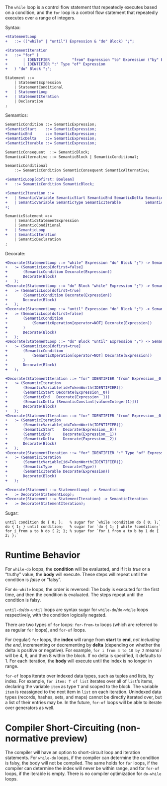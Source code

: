The `while` loop is a control flow statement that repeatedly executes based on a condition, and the `for` loop is a control flow statement that repeatedly executes over a range of integers.

Syntax:
```diff
+StatementLoop
+	::= (("while" | "until") Expression & "do" Block) ";";

+StatementIteration
+	::= "for" (
+		| IDENTIFIER          "from" Expression "to" Expression ("by" Expression)?
+		| IDENTIFIER ":" Type "of" Expression
+	) "do" Block ";";

Statement ::=
	| StatementExpression
	| StatementConditional
+	| StatementLoop
+	| StatementIteration
	| Declaration
;
```
Semantics:
```diff
SemanticCondition ::= SemanticExpression;
+SemanticStart    ::= SemanticExpression;
+SemanticEnd      ::= SemanticExpression;
+SemanticDelta    ::= SemanticExpression;
+SemanticIterable ::= SemanticExpression;

SemanticConsequent  ::= SemanticBlock;
SemanticAlternative ::= SemanticBlock | SemanticConditional;

SemanticConditional
	::= SemanticCondition SemanticConsequent SemanticAlternative;

+SemanticLoop[dofirst: Boolean]
+	::= SemanticCondition SemanticBlock;

+SemanticIteration ::=
+	| SemanticVariable SemanticStart SemanticEnd SemanticDelta SemanticBlock
+	| SemanticVariable SemanticType SemanticIterable           SemanticBlock
+;

SemanticStatement =:=
	| SemanticStatementExpression
	| SemanticConditional
+	| SemanticLoop
+	| SemanticIteration
	| SemanticDeclaration
;
```
Decorate:
```diff
+Decorate(StatementLoop ::= "while" Expression "do" Block ";") -> SemanticLoop
+	:= (SemanticLoop[dofirst=false]
+		(SemanticCondition Decorate(Expression))
+		Decorate(Block)
+	);
+Decorate(StatementLoop ::= "do" Block "while" Expression ";") -> SemanticLoop
+	:= (SemanticLoop[dofirst=true]
+		(SemanticCondition Decorate(Expression))
+		Decorate(Block)
+	);
+Decorate(StatementLoop ::= "until" Expression "do" Block ";") -> SemanticLoop
+	:= (SemanticLoop[dofirst=false]
+		(SemanticCondition
+			(SemanticOperation[operator=NOT] Decorate(Expression))
+		)
+		Decorate(Block)
+	);
+Decorate(StatementLoop ::= "do" Block "until" Expression ";") -> SemanticLoop
+	:= (SemanticLoop[dofirst=true]
+		(SemanticCondition
+			(SemanticOperation[operator=NOT] Decorate(Expression))
+		)
+		Decorate(Block)
+	);

+Decorate(StatementIteration ::= "for" IDENTIFIER "from" Expression__0 "to" Expression__1 "do" Block ";") -> SemanticIteration
+	:= (SemanticIteration
+		(SemanticVariable[id=TokenWorth(IDENTIFIER)])
+		(SemanticStart Decorate(Expression__0))
+		(SemanticEnd   Decorate(Expression__1))
+		(SemanticDelta (SemanticConstant[value=Integer(1)]))
+		Decorate(Block)
+	);
+Decorate(StatementIteration ::= "for" IDENTIFIER "from" Expression__0 "to" Expression__1 "by" Expression__2 "do" Block ";") -> SemanticIteration
+	:= (SemanticIteration
+		(SemanticVariable[id=TokenWorth(IDENTIFIER)])
+		(SemanticStart    Decorate(Expression__0))
+		(SemanticEnd      Decorate(Expression__1))
+		(SemanticDelta    Decorate(Expression__2))
+		Decorate(Block)
+	);
+Decorate(StatementIteration ::= "for" IDENTIFIER ":" Type "of" Expression "do" Block ";") -> SemanticIteration
+	:= (SemanticIteration
+		(SemanticVariable[id=TokenWorth(IDENTIFIER)])
+		(SemanticType     Decorate(Type))
+		(SemanticIterable Decorate(Expression))
+		Decorate(Block)
+	);

+Decorate(Statement ::= StatementLoop) -> SemanticLoop
+	:= Decorate(StatementLoop);
+Decorate(Statement ::= StatementIteration) -> SemanticIteration
+	:= Decorate(StatementIteration);
```
Sugar:
```cp
until condition do { 0; };   % sugar for `while !condition do { 0; };`
do { 1; } until condition;   % sugar for `do { 1; } while !condition;`
for i from a to b do { 2; }; % sugar for `for i from a to b by 1 do { 2; };`
```

# Runtime Behavior
For `while-do` loops, the **condition** will be evaluated, and if it is *true* or a “truthy” value, the **body** will execute. These steps will repeat until the condition is *false* or “falsy”.

For `do-while` loops, the order is reversed: The body is executed for the first time, and then the condition is evaluated. The steps repeat until the condition is falsy.

`until-do`/`do-until` loops are syntax sugar for `while-do`/`do-while` loops respectively, with the condition logically negated.

There are two types of `for` loops: `for-from-to` loops (which are referred to as regular `for` loops), and `for-of` loops.

For (regular) `for` loops, the **index** will range from **start** to **end**, *not including the end*, incrementing or decrementing by **delta** (depending on whether the delta is positive or negative). For example, `for i from 4 to 10 by 2` means *i* will be 4, 6, and then 8 within the block. If no delta is specified, it defaults to 1. For each iteration, the **body** will execute until the index is no longer in range.

`for-of` loops iterate over indexed data types, such as tuples and lists, by index. For example, `for item: T of list` iterates over all of `list`’s items, declaring the variable `item` as type `T` and scoped to the block. The variable `item` is reassigned to the next item in `list` on each iteration. Unindexed data types (records, hashes, sets, and maps) cannot be directly iterated over, but a list of their entries may be. In the future, `for-of` loops will be able to iterate over generators as well.

# Compiler Short-Circuiting (non-normative preview)
The compiler will have an option to short-circuit loop and iteration statements. For `while-do` loops, if the compiler can determine the condition is falsy, the body will not be compiled. The same holds for `for` loops, if the compiler can determine the index will never be within range, and for `for-of` loops, if the iterable is empty. There is no compiler optimization for `do-while` loops.
